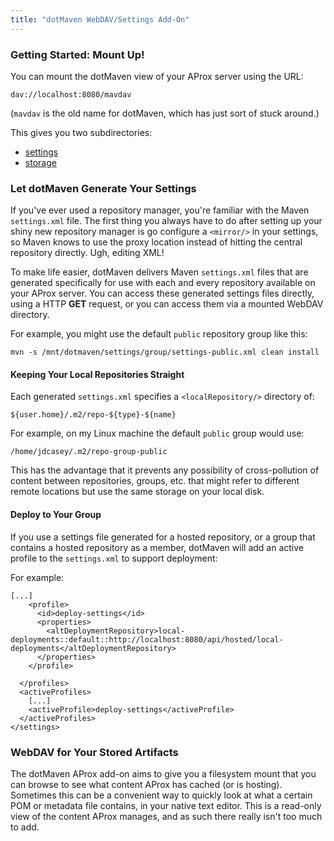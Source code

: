 ```yaml
---
title: "dotMaven WebDAV/Settings Add-On"
---
```


### Getting Started: Mount Up!

You can mount the dotMaven view of your AProx server using the URL:

    dav://localhost:8080/mavdav

(`mavdav` is the old name for dotMaven, which has just sort of stuck around.)

This gives you two subdirectories:

* [settings](#settings)
* [storage](#storage)

<a name="settings"></a>

### Let dotMaven Generate Your Settings

If you've ever used a repository manager, you're familiar with the Maven `settings.xml` file. The first thing you always have to do after setting up your shiny new repository manager is go configure a `<mirror/>` in your settings, so Maven knows to use the proxy location instead of hitting the central repository directly. Ugh, editing XML!

To make life easier, dotMaven delivers Maven `settings.xml` files that are generated specifically for use with each and every repository available on your AProx server. You can access these generated settings files directly, using a HTTP **GET** request, or you can access them via a mounted WebDAV directory. 

For example, you might use the default `public` repository group like this:

    mvn -s /mnt/dotmaven/settings/group/settings-public.xml clean install

#### Keeping Your Local Repositories Straight

Each generated `settings.xml` specifies a `<localRepository/>` directory of:

    ${user.home}/.m2/repo-${type}-${name}

For example, on my Linux machine the default `public` group would use:

    /home/jdcasey/.m2/repo-group-public

This has the advantage that it prevents any possibility of cross-pollution of content between repositories, groups, etc. that might refer to different remote locations but use the same storage on your local disk.

#### Deploy to Your Group

If you use a settings file generated for a hosted repository, or a group that contains a hosted repository as a member, dotMaven will add an active profile to the `settings.xml` to support deployment:

For example:

    [...]
        <profile>
          <id>deploy-settings</id>
          <properties>
            <altDeploymentRepository>local-deployments::default::http://localhost:8080/api/hosted/local-deployments</altDeploymentRepository>
          </properties>
        </profile>

      </profiles>
      <activeProfiles>
        [...]
        <activeProfile>deploy-settings</activeProfile>
      </activeProfiles>
    </settings>

<a name="storage"></a>

### WebDAV for Your Stored Artifacts

The dotMaven AProx add-on aims to give you a filesystem mount that you can browse to see what content AProx has cached (or is hosting). Sometimes this can be a convenient way to quickly look at what a certain POM or metadata file contains, in your native text editor. This is a read-only view of the content AProx manages, and as such there really isn't too much to add.

